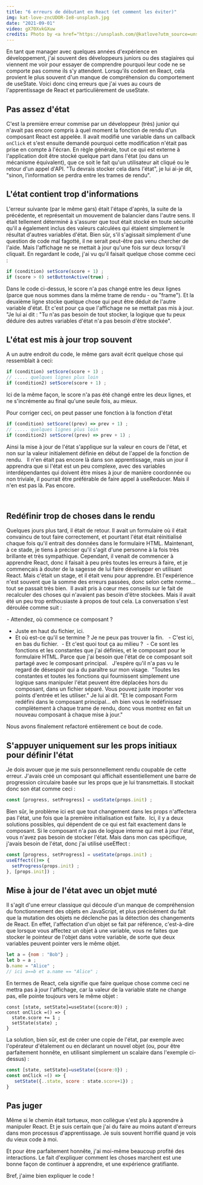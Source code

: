 ```yaml
---
title: "6 erreurs de débutant en React (et comment les éviter)"
img: kat-love-zncUDOR-Ie8-unsplash.jpg
date: "2021-09-01"
video: gX70XvkGXuw
credits: Photo by <a href="https://unsplash.com/@katlove?utm_source=unsplash&utm_medium=referral&utm_content=creditCopyText">Kat Love</a> on <a href="https://unsplash.com/s/photos/despair?utm_source=unsplash&utm_medium=referral&utm_content=creditCopyText">Unsplash</a>
---
```

 En tant que manager avec quelques années d'expérience en développement, j'ai souvent des développeurs juniors ou des stagiaires qui viennent me voir pour essayer de comprendre pourquoi leur code ne se comporte pas comme ils s'y attendent. Lorsqu'ils codent en React, cela provient le plus souvent d'un manque de compréhension du comportement de useState. Voici donc cinq erreurs que j'ai vues au cours de l'apprentissage de React et particulièrement de useState.
 
## Pas assez d'état
C'est la première erreur commise par un développeur (très) junior qui n'avait pas encore compris à quel moment la  fonction de rendu d'un composant React est appelée. Il avait modifié une variable dans un callback `onClick` et s'est ensuite demandé pourquoi cette modification n'était pas prise en compte à l'écran. En règle générale, tout ce qui est externe à l'application doit être stocké quelque part dans l'état (ou dans un mécanisme équivalent), que ce soit le fait qu'un utilisateur ait cliqué ou le retour d'un appel d'API. "Tu devrais stocker cela dans l'état", je lui ai-je dit, "sinon, l'information se perdra entre les trames de rendu". 

## L'état contient trop d'informations
L'erreur suivante (par le même gars) était l'étape d'après, la suite de la précédente, et représentait un mouvement de balancier dans l'autre sens. Il était tellement déterminé à s'assurer que tout était stocké en toute sécurité qu'il a également inclus des valeurs calculées qui étaient simplement le résultat d'autres variables d'état. Bien sûr, s'il s'agissait simplement d'une question de code mal fagotté, il ne serait peut-être pas venu chercher de l'aide. Mais l'affichage ne se mettait à jour qu'une fois sur deux lorsqu'il cliquait. En regardant le code, j'ai vu qu'il faisait quelque chose comme ceci : 
```js
if (condition) setScore(score + 1) ;
if (score > 0) setButtonActive(true) ;
```
Dans le code ci-dessus, le score n'a pas changé entre les deux lignes (parce que nous sommes dans la même trame de rendu - ou "frame"). Et la deuxième ligne stocke quelque chose qui peut être déduit de l'autre variable d'état. Et c'est pour ça que l'affichage ne se mettait pas mis à jour. "Je lui ai dit : "Tu n'as pas besoin de tout stocker, la logique que tu peux déduire des autres variables d'état n'a pas besoin d'être stockée".


## L'état est mis à jour trop souvent
A un autre endroit du code, le même gars avait écrit quelque chose qui ressemblait à ceci: 

```js
if (condition) setScore(score + 1) ;
// ..... quelques lignes plus loin 
if (condition2) setScore(score + 1) ;
```
Ici de la même façon, le score n'a pas été changé entre les deux lignes, et ne s'incrémente au final qu'une seule fois, au mieux. 

Pour corriger ceci, on peut passer une fonction à la fonction d'état  
```js
if (condition) setScore((prev) => prev + 1) ;
// ..... quelques lignes plus loin 
if (condition2) setScore((prev) => prev + 1) ;
```

Ainsi la mise à jour de l'état s'applique sur la valeur en cours de l'état, et non sur la valeur initialement définie en début de l'appel de la fonction de rendu.
 
Il n'en était pas encore là dans son apprentissage, mais un jour il apprendra que si l'état est un peu complexe, avec des variables interdépendantes qui doivent être mises à jour de manière coordonnée ou non triviale, il pourrait être préférable de faire appel à useReducer. Mais il n'en est pas là. Pas encore.

 
## Redéfinir trop de choses dans le rendu
Quelques jours plus tard, il était de retour. Il avait un formulaire où il était convaincu de tout faire correctement, et pourtant l'état était réinitialisé chaque fois qu'il entrait des données dans le formulaire HTML. Maintenant, à ce stade, je tiens à préciser qu'il s'agit d'une personne à la fois très brillante et très sympathique. Cependant, il venait de commencer à apprendre React, donc il faisait à peu près toutes les erreurs à faire, et je commençais à douter de la sagesse de lui faire développer en utilisant React. Mais c'était un stage, et il était venu pour apprendre. Et l'expérience n'est souvent que la somme des erreurs passées, donc selon cette norme... tout se passait très bien. 
Il avait pris à cœur mes conseils sur le fait de recalculer des choses qui n'avaient pas besoin d'être stockées. Mais il avait été un peu trop enthousiaste à propos de tout cela. La conversation s'est déroulée comme suit :

 - Attendez, où commence ce composant ? 
 - Juste en haut du fichier, ici. 
 - Et où est-ce qu'il se termine ? Je ne peux pas trouver la fin.  
 - C'est ici, en bas du fichier. 
 - Et c'est quoi tout ça au milieu ? 
 - Ce sont les fonctions et les constantes que j'ai définies, et le composant pour le formulaire HTML. Parce que j'ai besoin que l'état de ce composant soit partagé avec le composant principal.
 
J'espère qu'il n'a pas vu le regard de désespoir qui a du paraître sur mon visage. 
"Toutes les constantes et toutes les fonctions qui fournissent simplement une logique sans manipuler l'état peuvent être déplacées hors du composant, dans un fichier séparé. Vous pouvez juste importer vos points d'entrée et les utiliser." Je lui ai dit. "Et le composant Form redéfini dans le composant principal... eh bien vous le redéfinissez complètement à chaque trame de rendu, donc vous montrez en fait un nouveau composant à chaque mise à jour."

Nous avons finalement refactoré entièrement ce bout de code.

## S'appuyer uniquement sur les props initiaux pour définir l'état

Je dois avouer que je me suis personnellement rendu coupable de cette erreur. J'avais créé un composant qui affichait essentiellement une barre de progression circulaire basée sur les props que je lui transmettais. Il stockait donc son état comme ceci : 

```js
const [progress, setProgress] = useState(props.init) ;
```
Bien sûr, le problème ici est que tout changement dans les props n'affectera pas l'état, une fois que la première initialisation est faite. 
Ici, il y a deux solutions possibles, qui dépendent de ce qui est fait exactement dans le composant. Si le composant n'a pas de logique interne qui met à jour l'état, vous n'avez pas besoin de stocker l'état. Mais dans mon cas spécifique, j'avais besoin de l'état, donc j'ai utilisé useEffect :
```js
const [progress, setProgress] = useState(props.init) ;
useEffect(()=> { 
  setProgress(props.init) ;
}, [props.init]) ; 
```

## Mise à jour de l'état avec un objet muté
Il s'agit d'une erreur classique qui découle d'un manque de compréhension du fonctionnement des objets en JavaScript, et plus précisément du fait que la mutation des objets ne déclenche pas la détection des changements de React. En effet, l'affectation d'un objet se fait par référence, c'est-à-dire que lorsque vous affectez un objet à une variable, vous ne faites que stocker le pointeur de l'objet dans votre variable, de sorte que deux variables peuvent pointer vers le même objet.
```js
let a = {nom : "Bob"} ;
let b = a ;
b.name = "Alice" ;
// ici a==b et a.name == "Alice" ;
```
En termes de React, cela signifie que faire quelque chose comme ceci ne mettra pas à jour l'affichage, car la valeur de la variable state ne change pas, elle pointe toujours vers le même objet :
```
const [state, setState]=useState({score:0}) ;
const onClick =() => {
  state.score += 1 ;
  setState(state) ;
}
```
La solution, bien sûr, est de créer une copie de l'état, par exemple avec l'opérateur d'étalement ou en déclarant un nouvel objet (ou, pour être parfaitement honnête, en utilisant simplement un scalaire dans l'exemple ci-dessus) : 
```js
const [state, setState]=useState({score:0}) ;
const onClick =() => {
   setState({..state, score : state.score+1}) ;
}
```
## Pas juger

Même si le chemin était tortueux, mon collègue s'est plu à apprendre à manipuler React. Et je suis certain que j'ai du faire au moins autant d'erreurs dans mon processus d'apprentissage. Je suis souvent horrifié quand je vois du vieux code à moi. 

Et pour être parfaitement honnête, j'ai moi-même beaucoup profité des interactions. Le fait d'expliquer comment les choses marchent est une bonne façon de continuer à apprendre, et une expérience gratifiante.

Bref, j'aime bien expliquer le code !